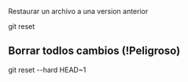 Restaurar un archivo a una version anterior

git reset <Nombre del Archivo>

## Borrar todlos cambios (!Peligroso)
git reset --hard HEAD~1
